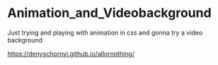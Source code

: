 # Animation_and_Videobackground
Just trying and playing with animation in css and gonna try a video background 



https://denyschornyi.github.io/allornothing/
